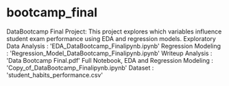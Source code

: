 # bootcamp_final
DataBootcamp Final Project:
This project explores which variables influence student exam performance using EDA and regression models.
Exploratory Data Analysis : 'EDA_DataBootcamp_Finalipynb.ipynb' 
Regression Modeling : 'Regression_Model_DataBootcamp_Finalipynb.ipynb'
Writeup Analysis : 'Data Bootcamp Final.pdf'
Full Notebook, EDA and Regression Modeling : 'Copy_of_DataBootcamp_Finalipynb.ipynb'
Dataset : 'student_habits_performance.csv'
